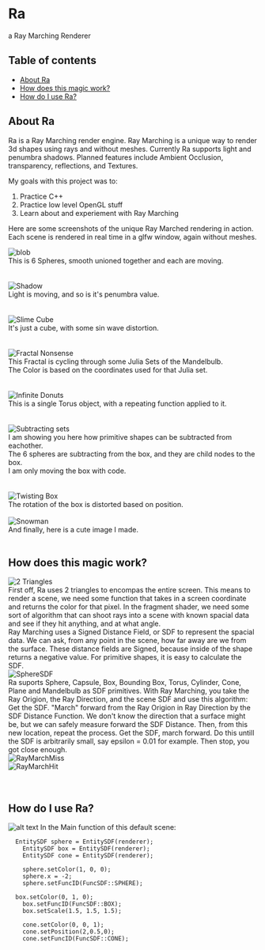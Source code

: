# Ra
a Ray Marching Renderer

## Table of contents
* [About Ra](#About-Ra)
* [How does this magic work?](#How-does-this-magic-work)
* [How do I use Ra?](#How-do-I-use-Ra?)

## About Ra
Ra is a Ray Marching render engine. Ray Marching is a unique way to render 3d shapes 
using rays and without meshes. Currently Ra supports light and penumbra shadows.
Planned features include Ambient Occlusion, transparency, reflections, and Textures.

My goals with this project was to:
1) Practice C++
2) Practice low level OpenGL stuff
3) Learn about and experiement with Ray Marching

Here are some screenshots of the unique Ray Marched rendering in action.
Each scene is rendered in real time in a glfw window, again without meshes.  

![blob](https://imgur.com/sBvJpzy.gif)  
This is 6 Spheres, smooth unioned together and each are moving.  
<br />
<br />
![Shadow](https://imgur.com/KlXvIjW.gif)  
Light is moving, and so is it's penumbra value.  
<br />
<br />
![Slime Cube](https://imgur.com/9ZLggEj.gif)  
It's just a cube, with some sin wave distortion.  
<br />
<br />
![Fractal Nonsense](https://imgur.com/cmL4STj.gif)  
This Fractal is cycling through some Julia Sets of the Mandelbulb.  
The Color is based on the coordinates used for that Julia set.  
<br />
<br />
![Infinite Donuts](https://imgur.com/pOOhabN.gif)  
This is a single Torus object, with a repeating function applied to it.  
<br />
<br />
![Subtracting sets](https://imgur.com/6X5e0vi.gif)  
I am showing you here how primitive shapes can be subtracted from eachother.  
The 6 spheres are subtracting from the box, and they are child nodes to the box.  
I am only moving the box with code.  
<br />
<br />
![Twisting Box](https://imgur.com/EftbKMF.gif)  
The rotation of the box is distorted based on position. 
<br />
<br />
![Snowman](https://imgur.com/AIt8QfD.gif)  
And finally, here is a cute image I made.
<br />
<br />
## How does this magic work?
![2 Triangles](https://imgur.com/mf2Gm19.gif)  
First off, Ra uses 2 triangles to encompas the entire screen.
This means to render a scene, we need some function that 
takes in a screen coordinate and returns the color for that pixel.
In the fragment shader, we need some sort of algorithm that can
shoot rays into a scene with known spacial data and see if they hit anything, and at what angle.
<br />
Ray Marching uses a Signed Distance Field, or SDF to represent the spacial data. 
We can ask, from any point in the scene, how far away are we from the surface.
These distance fields are Signed, because inside of the shape returns a negative value.
For primitive shapes, it is easy to calculate the SDF.  
![SphereSDF](https://imgur.com/kj4py8C.gif)  
Ra suports Sphere, Capsule, Box, Bounding Box, Torus, Cylinder, Cone, Plane and Mandelbulb as SDF primitives.
With Ray Marching, you take the Ray Origion, the Ray Direction, and the scene SDF and use this algorithm:
Get the SDF. "March" forward from the Ray Origion in Ray Direction by the SDF Distance Function. We don't know
the direction that a surface might be, but we can safely measure forward the SDF Distance.
Then, from this new location, repeat the process. Get the SDF, march forward. Do this untill the SDF is arbitrarily small,
say epsilon = 0.01 for example. Then stop, you got close enough.  
![RayMarchMiss](https://imgur.com/A3cSS7l.gif)  
![RayMarchHit](https://imgur.com/kIWqyZk.gif)  
<br />
<br />

## How do I use Ra?
![alt text](https://imgur.com/ODeeMJh.png)
In the Main function of this default scene:
```
  EntitySDF sphere = EntitySDF(renderer);
	EntitySDF box = EntitySDF(renderer);
	EntitySDF cone = EntitySDF(renderer);

	sphere.setColor(1, 0, 0);
	sphere.x = -2;
	sphere.setFuncID(FuncSDF::SPHERE);

  box.setColor(0, 1, 0);
	box.setFuncID(FuncSDF::BOX);
	box.setScale(1.5, 1.5, 1.5);

	cone.setColor(0, 0, 1);
	cone.setPosition(2,0.5,0);
	cone.setFuncID(FuncSDF::CONE);
```
